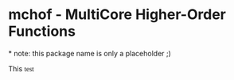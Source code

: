 mchof - MultiCore Higher-Order Functions
===
\* note: this package name is only a placeholder ;)

This <font face="inconsolata"> test </font>
